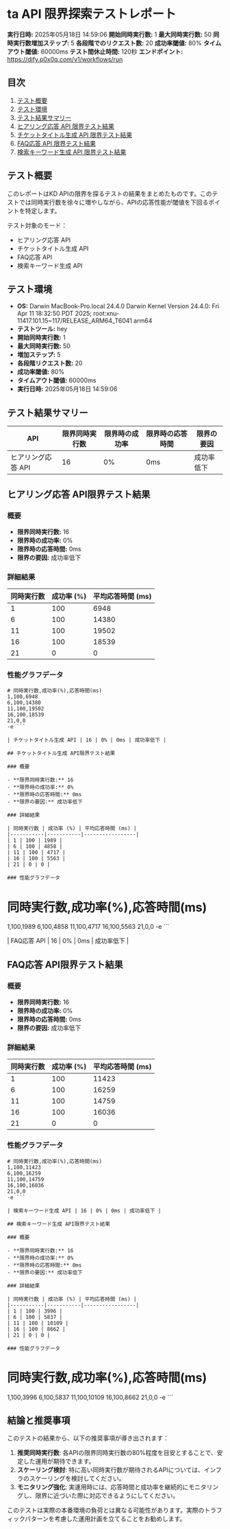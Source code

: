 # ta API 限界探索テストレポート

**実行日時:** 2025年05月18日 14:59:06
**開始同時実行数:** 1
**最大同時実行数:** 50
**同時実行数増加ステップ:** 5
**各段階でのリクエスト数:** 20
**成功率閾値:** 80%
**タイムアウト閾値:** 60000ms
**テスト間休止時間:** 120秒
**エンドポイント:** https://dify.p0x0q.com/v1/workflows/run

## 目次

1. [テスト概要](#テスト概要)
2. [テスト環境](#テスト環境)
3. [テスト結果サマリー](#テスト結果サマリー)
4. [ヒアリング応答 API 限界テスト結果](#ヒアリング応答-api-限界テスト結果)
5. [チケットタイトル生成 API 限界テスト結果](#チケットタイトル生成-api-限界テスト結果)
6. [FAQ応答 API 限界テスト結果](#faq応答-api-限界テスト結果)
7. [検索キーワード生成 API 限界テスト結果](#検索キーワード生成-api-限界テスト結果)

## テスト概要

このレポートはKD APIの限界を探るテストの結果をまとめたものです。このテストでは同時実行数を徐々に増やしながら、APIの応答性能が閾値を下回るポイントを特定します。

テスト対象のモード：
- ヒアリング応答 API
- チケットタイトル生成 API
- FAQ応答 API
- 検索キーワード生成 API

## テスト環境

- **OS:** Darwin MacBook-Pro.local 24.4.0 Darwin Kernel Version 24.4.0: Fri Apr 11 18:32:50 PDT 2025; root:xnu-11417.101.15~117/RELEASE_ARM64_T6041 arm64
- **テストツール:** hey
- **開始同時実行数:** 1
- **最大同時実行数:** 50
- **増加ステップ:** 5
- **各段階リクエスト数:** 20
- **成功率閾値:** 80%
- **タイムアウト閾値:** 60000ms
- **実行日時:** 2025年05月18日 14:59:06

## テスト結果サマリー

| API | 限界同時実行数 | 限界時の成功率 | 限界時の応答時間 | 限界の要因 |
|-----|--------------|--------------|---------------|---------|
| ヒアリング応答 API | 16 | 0% | 0ms | 成功率低下 |

## ヒアリング応答 API限界テスト結果

### 概要

- **限界同時実行数:** 16
- **限界時の成功率:** 0%
- **限界時の応答時間:** 0ms
- **限界の要因:** 成功率低下

### 詳細結果

| 同時実行数 | 成功率 (%) | 平均応答時間 (ms) |
|-----------|-----------|-----------------|
| 1 | 100 | 6948 |
| 6 | 100 | 14380 |
| 11 | 100 | 19502 |
| 16 | 100 | 18539 |
| 21 | 0 | 0 |

### 性能グラフデータ

```
# 同時実行数,成功率(%),応答時間(ms)
1,100,6948
6,100,14380
11,100,19502
16,100,18539
21,0,0
-e ```

| チケットタイトル生成 API | 16 | 0% | 0ms | 成功率低下 |

## チケットタイトル生成 API限界テスト結果

### 概要

- **限界同時実行数:** 16
- **限界時の成功率:** 0%
- **限界時の応答時間:** 0ms
- **限界の要因:** 成功率低下

### 詳細結果

| 同時実行数 | 成功率 (%) | 平均応答時間 (ms) |
|-----------|-----------|-----------------|
| 1 | 100 | 1989 |
| 6 | 100 | 4858 |
| 11 | 100 | 4717 |
| 16 | 100 | 5563 |
| 21 | 0 | 0 |

### 性能グラフデータ

```
# 同時実行数,成功率(%),応答時間(ms)
1,100,1989
6,100,4858
11,100,4717
16,100,5563
21,0,0
-e ```

| FAQ応答 API | 16 | 0% | 0ms | 成功率低下 |

## FAQ応答 API限界テスト結果

### 概要

- **限界同時実行数:** 16
- **限界時の成功率:** 0%
- **限界時の応答時間:** 0ms
- **限界の要因:** 成功率低下

### 詳細結果

| 同時実行数 | 成功率 (%) | 平均応答時間 (ms) |
|-----------|-----------|-----------------|
| 1 | 100 | 11423 |
| 6 | 100 | 16259 |
| 11 | 100 | 14759 |
| 16 | 100 | 16036 |
| 21 | 0 | 0 |

### 性能グラフデータ

```
# 同時実行数,成功率(%),応答時間(ms)
1,100,11423
6,100,16259
11,100,14759
16,100,16036
21,0,0
-e ```

| 検索キーワード生成 API | 16 | 0% | 0ms | 成功率低下 |

## 検索キーワード生成 API限界テスト結果

### 概要

- **限界同時実行数:** 16
- **限界時の成功率:** 0%
- **限界時の応答時間:** 0ms
- **限界の要因:** 成功率低下

### 詳細結果

| 同時実行数 | 成功率 (%) | 平均応答時間 (ms) |
|-----------|-----------|-----------------|
| 1 | 100 | 3996 |
| 6 | 100 | 5837 |
| 11 | 100 | 10109 |
| 16 | 100 | 8662 |
| 21 | 0 | 0 |

### 性能グラフデータ

```
# 同時実行数,成功率(%),応答時間(ms)
1,100,3996
6,100,5837
11,100,10109
16,100,8662
21,0,0
-e ```


## 結論と推奨事項

このテストの結果から、以下の推奨事項が導き出されます：

1. **推奨同時実行数**: 各APIの限界同時実行数の80%程度を目安とすることで、安定した運用が期待できます。
2. **スケーリング検討**: 特に高い同時実行数が期待されるAPIについては、インフラのスケーリングを検討してください。
3. **モニタリング強化**: 実運用時には、応答時間と成功率を継続的にモニタリングし、限界に近づいた際に対応できるようにしてください。

このテストは実際の本番環境の負荷とは異なる可能性があります。実際のトラフィックパターンを考慮した運用計画を立てることをお勧めします。
